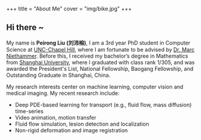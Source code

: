 +++
title = "About Me" 
cover = "img/bike.jpg"
+++


## Hi there ~

My name is **Peirong Liu (刘沛榕)**, I am a 3rd year PhD student in Computer Science at [UNC-Chapel Hill](https://www.unc.edu/), where I am fortunate to be advised by [Dr. Marc Niethammer](https://biag.cs.unc.edu/). Before this, I received my bachelor’s degree in Mathematics from [Shanghai University](https://www.shu.edu.cn/), where I graduated with class rank 1/305, and was awarded the President's List, National Fellowship, Baogang Fellowship, and Outstanding Graduate in Shanghai, China.

My research interests center on machine learning, computer vision and medical imaging. My recent research include:
- Deep PDE-based learning for transport (e.g., fluid flow, mass diffusion) time-series
- Video animation, motion transfer
- Fluid flow simulation, lesion detection and localization
- Non-rigid deformation and image registration
